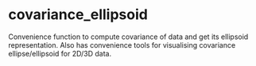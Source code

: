 # covariance_ellipsoid

Convenience function to compute covariance of data and get its ellipsoid representation. 
Also has convenience tools for visualising covariance ellipse/ellipsoid for 2D/3D data.


